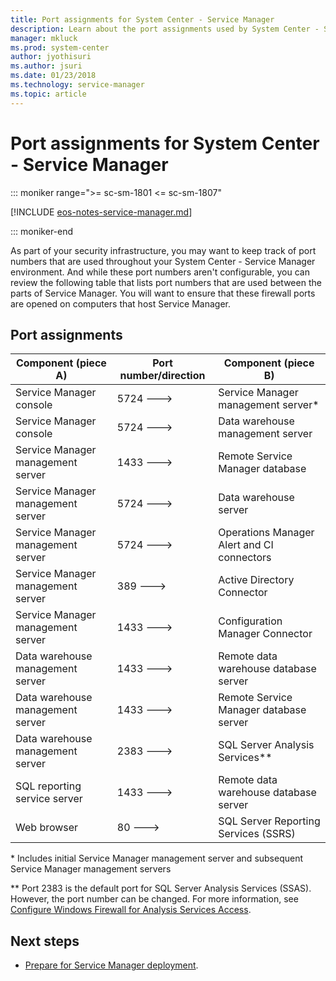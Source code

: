 ```yaml
---
title: Port assignments for System Center - Service Manager
description: Learn about the port assignments used by System Center - Service Manager.
manager: mkluck
ms.prod: system-center
author: jyothisuri
ms.author: jsuri
ms.date: 01/23/2018
ms.technology: service-manager
ms.topic: article
---
```


# Port assignments for System Center - Service Manager

::: moniker range=">= sc-sm-1801 <= sc-sm-1807"

[!INCLUDE [eos-notes-service-manager.md](../includes/eos-notes-service-manager.md)]

::: moniker-end

As part of your security infrastructure, you may want to keep track of port numbers that are used throughout your System Center - Service Manager environment. And while these port numbers aren't configurable, you can review the following table that lists port numbers that are used between the parts of Service Manager. You will want to ensure that these firewall ports are opened on computers that host Service Manager.  

## Port assignments  

|Component (piece A)|Port number/direction|Component (piece B)|  
|-----------------------------------|-------------------------------|-----------------------------------|  
|Service Manager console|5724 \-\-\-\>|Service Manager management server\*|  
|Service Manager console|5724 \-\-\-\>|Data warehouse management server|  
|Service Manager management server|1433 \-\-\-\>|Remote Service Manager database|  
|Service Manager management server|5724 \-\-\-\>|Data warehouse server|  
|Service Manager management server|5724 \-\-\-\>|Operations Manager Alert and CI connectors|  
|Service Manager management server|389 \-\-\-\>|Active Directory Connector|  
|Service Manager management server|1433 \-\-\-\>|Configuration Manager Connector|  
|Data warehouse management server|1433 \-\-\-\>|Remote data warehouse database server|  
|Data warehouse management server|1433 \-\-\-\>|Remote Service Manager database server|  
|Data warehouse management server|2383 \-\-\-\>|SQL Server Analysis Services\*\*|  
|SQL reporting service server|1433 \-\-\-\>|Remote data warehouse database server|  
|Web browser|80 \-\-\-\>|SQL Server Reporting Services \(SSRS\)|  

 \* Includes initial Service Manager management server and subsequent Service Manager management servers  

 \*\* Port 2383 is the default port for SQL Server Analysis Services \(SSAS\). However, the port number can be changed. For more information, see [Configure Windows Firewall for Analysis Services Access](/analysis-services/instances/configure-the-windows-firewall-to-allow-analysis-services-access?viewFallbackFrom=sql-server-ver15).  

## Next steps

- [Prepare for Service Manager deployment](prepare-deploy.md).